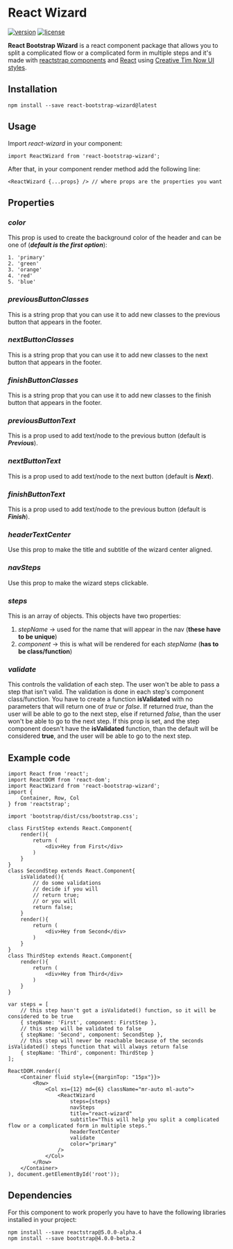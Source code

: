 # React Wizard

[![version][version-badge]][CHANGELOG] [![license][license-badge]][LICENSE]

**React Bootstrap Wizard** is a react component package that allows you to split a complicated flow or a complicated form in multiple steps and it's made with [reactstrap components](https://reactstrap.github.io/) and [React](https://reactjs.org/) using [Creative Tim Now UI styles](https://www.creative-tim.com/product/now-ui-kit-pro).

## Installation

```
npm install --save react-bootstrap-wizard@latest
```

## Usage

Import *react-wizard* in your component:
```
import ReactWizard from 'react-bootstrap-wizard';
```
After that, in your component render method add the following line:
```
<ReactWizard {...props} /> // where props are the properties you want
```

## Properties

### *color*
This prop is used to create the background color of the header and can be one of (***default is the first option***):
```
1. 'primary'
2. 'green'
3. 'orange'
4. 'red'
5. 'blue'
```

### *previousButtonClasses*
This is a string prop that you can use it to add new classes to the previous button that appears in the footer.

### *nextButtonClasses*
This is a string prop that you can use it to add new classes to the next button that appears in the footer.

### *finishButtonClasses*
This is a string prop that you can use it to add new classes to the finish button that appears in the footer.

### *previousButtonText*
This is a prop used to add text/node to the previous button (default is ***Previous***).

### *nextButtonText*
This is a prop used to add text/node to the next button (default is ***Next***).

### *finishButtonText*
This is a prop used to add text/node to the previous button (default is ***Finish***).

### *headerTextCenter*
Use this prop to make the title and subtitle of the wizard center aligned.

### *navSteps*
Use this prop to make the wizard steps clickable.

### *steps*
This is an array of objects. This objects have two properties:
1. *stepName* -> used for the name that will appear in the nav (**these have to be unique**)
2. *component* -> this is what will be rendered for each *stepName* (**has to be class/function**)

### *validate*
This controls the validation of each step. The user won't be able to pass a step that isn't valid.
The validation is done in each step's component class/function.
You have to create a function **isValidated** with no parameters that will return one of *true* or *false*.
If returned *true*, than the user will be able to go to the next step, else if returned *false*, than the user won't be able to go to the next step.
If this prop is set, and the step component doesn't have the **isValidated** function, than the default will be considered **true**, and the user will be able to go to the next step.

## Example code

```
import React from 'react';
import ReactDOM from 'react-dom';
import ReactWizard from 'react-bootstrap-wizard';
import {
    Container, Row, Col
} from 'reactstrap';

import 'bootstrap/dist/css/bootstrap.css';

class FirstStep extends React.Component{
    render(){
        return (
            <div>Hey from First</div>
        )
    }
}
class SecondStep extends React.Component{
    isValidated(){
        // do some validations
        // decide if you will
        // return true;
        // or you will
        return false;
    }
    render(){
        return (
            <div>Hey from Second</div>
        )
    }
}
class ThirdStep extends React.Component{
    render(){
        return (
            <div>Hey from Third</div>
        )
    }
}

var steps = [
    // this step hasn't got a isValidated() function, so it will be considered to be true
    { stepName: 'First', component: FirstStep },
    // this step will be validated to false
    { stepName: 'Second', component: SecondStep },
    // this step will never be reachable because of the seconds isValidated() steps function that will always return false
    { stepName: 'Third', component: ThirdStep }
];

ReactDOM.render((
    <Container fluid style={{marginTop: "15px"}}>
        <Row>
            <Col xs={12} md={6} className="mr-auto ml-auto">
                <ReactWizard
                    steps={steps}
                    navSteps
                    title="react-wizard"
                    subtitle="This will help you split a complicated flow or a complicated form in multiple steps."
                    headerTextCenter
                    validate
                    color="primary"
                />
            </Col>
        </Row>
    </Container>
), document.getElementById('root'));
```

## Dependencies

For this component to work properly you have to have the following libraries installed in your project:

```
npm install --save reactstrap@5.0.0-alpha.4
npm install --save bootstrap@4.0.0-beta.2
```


[CHANGELOG]: ./CHANGELOG.md

[LICENSE]: ./LICENSE.md
[version-badge]: https://img.shields.io/badge/version-0.0.1-blue.svg
[license-badge]: https://img.shields.io/badge/license-MIT-blue.svg
